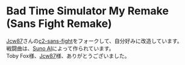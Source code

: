 # Bad Time Simulator My Remake (Sans Fight Remake)
[Jcw87](https://github.com/Jcw87)さんの[c2-sans-fight](https://github.com/Jcw87/c2-sans-fight)をフォークして、自分好みに改造しています。<br>
戦闘曲は、[Suno AI](https://suno.com/)によって作られています。<br>
Toby Fox様、[Jcw87](https://github.com/Jcw87)様、ありがとうございました。